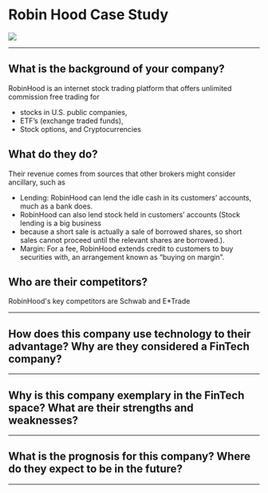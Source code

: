 # Robin Hood Case Study
![](https://external-content.duckduckgo.com/iu/?u=https%3A%2F%2Fcdn.mos.cms.futurecdn.net%2FUwew2kT96kWHNFmgsGti9f.jpg&f=1&nofb=1)

---
## What is the background of your company? 
RobinHood is an internet stock trading platform that offers unlimited ​commission free ​trading for  
* stocks in U.S. public companies,  
* ETF’s (exchange traded funds),  
* Stock options, and Cryptocurrencies


## What do they do? 
Their revenue comes from sources that other brokers might consider ancillary, 
such as 
* Lending: RobinHood can lend the idle cash in its customers’ accounts, much as a bank does. 
* RobinHood can also lend stock held in ​customers’ ​accounts (Stock lending is a big business 
* because a short sale is actually a sale of borrowed shares, so short sales cannot proceed until the relevant shares are borrowed.). 
* Margin: For a fee, RobinHood extends credit to customers to buy securities with, an arrangement 
known as “buying on margin”.  

## Who are their competitors?
RobinHood's key competitors are Schwab and E*Trade

---
## How does this company use technology to their advantage? Why are they considered a FinTech company?


---
## Why is this company exemplary in the FinTech space? What are their strengths and weaknesses?


---
## What is the prognosis for this company? Where do they expect to be in the future?

---
